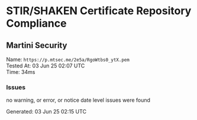 # STIR/SHAKEN Certificate Repository Compliance

## Martini Security

Name: `https://p.mtsec.me/2e5a/RgoWtbs0_ytX.pem`\
Tested At: 03 Jun 25 02:07 UTC\
Time: 34ms

### Issues

no warning, or error, or notice date level issues were found

Generated: 03 Jun 25 02:15 UTC